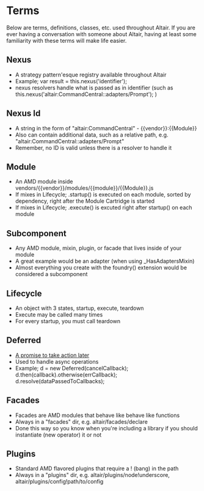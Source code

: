 # Terms

Below are terms, definitions, classes, etc. used throughout Altair. If you are ever having a conversation with someone
about Altair, having at least some familiarity with these terms will make life easier.

## Nexus
- A strategy pattern'esque registry available throughout Altair
- Example; var result = this.nexus('identifier');
- nexus resolvers handle what is passed as in identifier (such as this.nexus('altair:CommandCentral::adapters/Prompt'); )

## Nexus Id
- A string in the form of "altair:CommandCentral" - {{vendor}}:{{Module}}
- Also can contain additional data, such as a relative path, e.g. "altair:CommandCentral::adapters/Prompt"
- Remember, no ID is valid unless there is a resolver to handle it

## Module
- An AMD module inside vendors/{{vendor}}/modules/{{module}}/{{Module}}.js
- If mixes in Lifecycle; .startup() is executed on each module, sorted by dependency, right after the Module Cartridge is started
- If mixes in Lifecycle; .execute() is excuted right after startup() on each module

## Subcomponent
- Any AMD module, mixin, plugin, or facade that lives inside of your module
- A great example would be an adapter (when using _HasAdaptersMixin)
- Almost everything you create with the foundry() extension would be considered a subcomponent

## Lifecycle
- An object with 3 states, startup, execute, teardown
- Execute may be called many times
- For every startup, you must call teardown

## Deferred
- [A promise to take action later](http://www.html5rocks.com/en/tutorials/es6/promises/)
- Used to handle async operations
- Example; d = new Deferred(cancelCallback); d.then(callback).otherwise(errCallback); d.resolve(dataPassedToCallbacks);

## Facades
- Facades are AMD modules that behave like behave like functions
- Always in a "facades" dir, e.g. altair/facades/declare
- Done this way so you know when you're including a library if you should instantiate (new operator) it or not

## Plugins
- Standard AMD flavored plugins that require a ! (bang) in the path
- Always in a "plugins" dir, e.g. altair/plugins/node!underscore, altair/plugins/config!path/to/config
